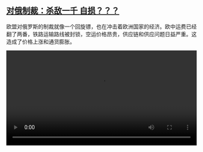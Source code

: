 <!--1648208824000-->
[对俄制裁：杀敌一千 自损？？？](https://www.dw.com/zh/%E5%AF%B9%E4%BF%84%E5%88%B6%E8%A3%81%EF%BC%9A%E6%9D%80%E6%95%8C%E4%B8%80%E5%8D%83%20%E8%87%AA%E6%8D%9F%EF%BC%9F%EF%BC%9F%EF%BC%9F/a-61250500)
------

<p>欧盟对俄罗斯的制裁就像一个回旋镖，也在冲击着欧洲国家的经济。欧中运费已经翻了两番，铁路运输路线被封锁，空运价格昂贵，供应链和供应问题日益严重。这造成了价格上涨和通货膨胀。</small></p><video src="https://tvdownloaddw-a.akamaihd.net/dwtv_video/flv/vdt_zh/2022/bchi220324_001_lieferengcnfin_01r_sd_sor.mp4" controls style="width:100%"></video>
